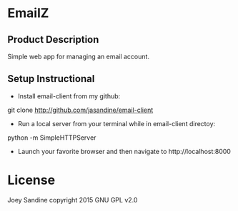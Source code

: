 EmailZ
============
Product Description
-------------------

Simple web app for managing an email account.


Setup Instructional
-------------------

- Install email-client from my github:

git clone http://github.com/jasandine/email-client

- Run a local server from your terminal while in email-client directoy:

python -m SimpleHTTPServer

- Launch your favorite browser and then navigate to http://localhost:8000


License
=======
Joey Sandine copyright 2015 GNU GPL v2.0
